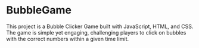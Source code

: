 # BubbleGame
This project is a Bubble Clicker Game built with JavaScript, HTML, and CSS. The game is simple yet engaging, challenging players to click on bubbles with the correct numbers within a given time limit.
